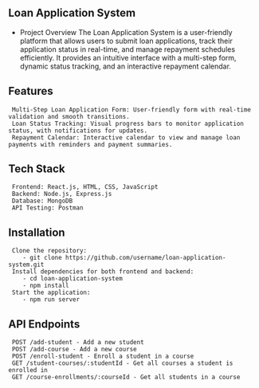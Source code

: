 ## Loan Application System
- Project Overview
    The Loan Application System is a user-friendly platform that allows users to submit loan applications, track their application status in real-time, and manage repayment schedules efficiently. It provides an intuitive interface with a multi-step form, dynamic status tracking, and an interactive repayment calendar.

## Features
     Multi-Step Loan Application Form: User-friendly form with real-time validation and smooth transitions.
     Loan Status Tracking: Visual progress bars to monitor application status, with notifications for updates.
     Repayment Calendar: Interactive calendar to view and manage loan payments with reminders and payment summaries.

## Tech Stack
     Frontend: React.js, HTML, CSS, JavaScript
     Backend: Node.js, Express.js
     Database: MongoDB
     API Testing: Postman

## Installation
     Clone the repository:
        - git clone https://github.com/username/loan-application-system.git
     Install dependencies for both frontend and backend:
        - cd loan-application-system
        - npm install
     Start the application:
        - npm run server

## API Endpoints
     POST /add-student - Add a new student
     POST /add-course - Add a new course
     POST /enroll-student - Enroll a student in a course
     GET /student-courses/:studentId - Get all courses a student is enrolled in
     GET /course-enrollments/:courseId - Get all students in a course

